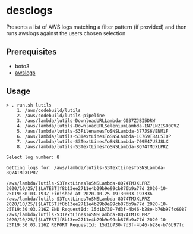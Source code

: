 # desclogs
Presents a list of AWS logs matching a filter pattern (if provided) and then runs awslogs against the users chosen selection

## Prerequisites
* boto3
* [awslogs](https://github.com/jorgebastida/awslogs)

## Usage
```
> . run.sh lutils
    1. /aws/codebuild/lutils
    2. /aws/codebuild/lutils-pipeline
    3. /aws/lambda/lutils-DownloadURLLambda-G037ZJBI5DRW
    4. /aws/lambda/lutils-DownloadURLSeleniumLambda-1N7LNZIS00OVZ
    5. /aws/lambda/lutils-S3FilenamesToSNSLambda-377JS6VENM1F
    6. /aws/lambda/lutils-S3TextLinesToSNSLambda-1C769T8AL5I0P
    7. /aws/lambda/lutils-S3TextLinesToSNSLambda-709E47USJ8LX
    8. /aws/lambda/lutils-S3TextLinesToSNSLambda-8Q74TMJXLPRZ

Select log number: 8

Getting logs for: /aws/lambda/lutils-S3TextLinesToSNSLambda-8Q74TMJXLPRZ

/aws/lambda/lutils-S3TextLinesToSNSLambda-8Q74TMJXLPRZ 2020/10/25/[$LATEST]f8b13ee2711e4b29b9e99cb876b9a77d 2020-10-25T19:30:03.193Z Finished at 2020-10-25 19:30:03.193336
/aws/lambda/lutils-S3TextLinesToSNSLambda-8Q74TMJXLPRZ 2020/10/25/[$LATEST]f8b13ee2711e4b29b9e99cb876b9a77d 2020-10-25T19:30:03.216Z END RequestId: 15d1b730-7d3f-4b46-b28e-b76b97fc6087
/aws/lambda/lutils-S3TextLinesToSNSLambda-8Q74TMJXLPRZ 2020/10/25/[$LATEST]f8b13ee2711e4b29b9e99cb876b9a77d 2020-10-25T19:30:03.216Z REPORT RequestId: 15d1b730-7d3f-4b46-b28e-b76b97fc

```


